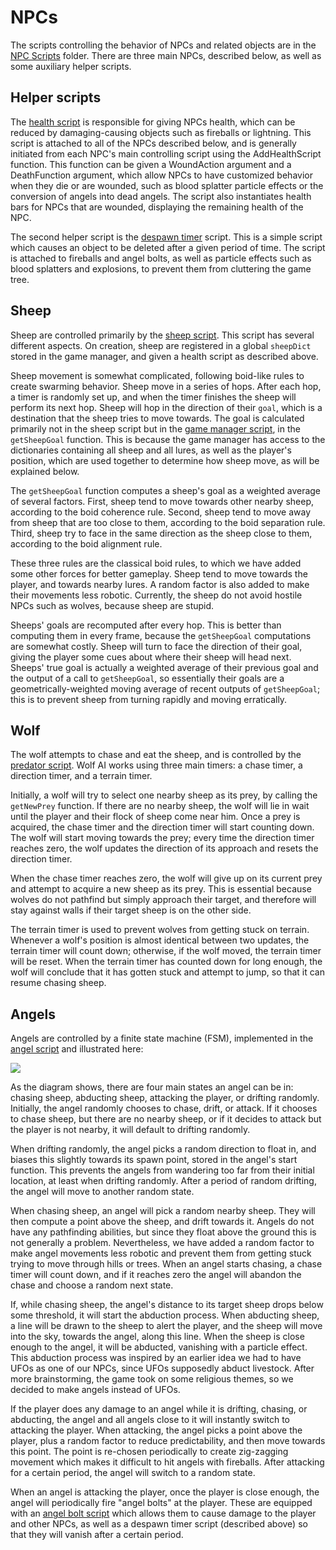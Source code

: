 # NPCs 

The scripts controlling the behavior of NPCs and related objects are in the <a href='https://github.com/StanfordCS194/EmuGames/tree/master/prototypes/Quick%20Prototype/Assets/Scripts/NPC%20Scripts'>NPC Scripts</a> folder. There are three main NPCs, described below, as well as some auxiliary helper scripts.

## Helper scripts
The <a href='https://github.com/StanfordCS194/EmuGames/blob/master/prototypes/Quick%20Prototype/Assets/Scripts/NPC%20Scripts/HealthScript.cs'>health script</a> is responsible for giving NPCs health, which can be reduced by damaging-causing objects such as fireballs or lightning. This script is attached to all of the NPCs described below, and is generally initiated from each NPC's main controlling script using the AddHealthScript function. This function can be given a WoundAction argument and a DeathFunction argument, which allow NPCs to have customized behavior when they die or are wounded, such as blood splatter particle effects or the conversion of angels into dead angels. The script also instantiates health bars for NPCs that are wounded, displaying the remaining health of the NPC.

The second helper script is the <a href='https://github.com/StanfordCS194/EmuGames/blob/master/prototypes/Quick%20Prototype/Assets/Scripts/NPC%20Scripts/despawnTimer.cs'>despawn timer</a> script. This is a simple script which causes an object to be deleted after a given period of time. The script is attached to fireballs and angel bolts, as well as particle effects such as blood splatters and explosions, to prevent them from cluttering the game tree.

## Sheep

Sheep are controlled primarily by the <a href='https://github.com/StanfordCS194/EmuGames/blob/master/prototypes/Quick%20Prototype/Assets/Scripts/NPC%20Scripts/sheepScript.cs'>sheep script</a>. This script has several different aspects. On creation, sheep are registered in a global `sheepDict` stored in the game manager, and given a health script as described above.

Sheep movement is somewhat complicated, following boid-like rules to create swarming behavior. Sheep move in a series of hops. After each hop, a timer is randomly set up, and when the timer finishes the sheep will perform its next hop. Sheep will hop in the direction of their `goal`, which is a destination that the sheep tries to move towards. The goal is calculated primarily not in the sheep script but in the <a href='https://github.com/StanfordCS194/EmuGames/blob/master/prototypes/Quick%20Prototype/Assets/Scripts/Environmental%20Scripts/hellSceneManager.cs'>game manager script</a>, in the `getSheepGoal` function. This is because the game manager has access to the dictionaries containing all sheep and all lures, as well as the player's position, which are used together to determine how sheep move, as will be explained below.

The `getSheepGoal` function computes a sheep's goal as a weighted average of several factors. First, sheep tend to move towards other nearby sheep, according to the boid coherence rule. Second, sheep tend to move away from sheep that are too close to them, according to the boid separation rule. Third, sheep try to face in the same direction as the sheep close to them, according to the boid alignment rule.

These three rules are the classical boid rules, to which we have added some other forces for better gameplay. Sheep tend to move towards the player, and towards nearby lures. A random factor is also added to make their movements less robotic. Currently, the sheep do not avoid hostile NPCs such as wolves, because sheep are stupid.

Sheeps' goals are recomputed after every hop. This is better than computing them in every frame, because the `getSheepGoal` computations are somewhat costly. Sheep will turn to face the direction of their goal, giving the player some cues about where their sheep will head next. Sheeps' true goal is actually a weighted average of their previous goal and the output of a call to `getSheepGoal`, so essentially their goals are a geometrically-weighted moving average of recent outputs of `getSheepGoal`; this is to prevent sheep from turning rapidly and moving erratically.

## Wolf

The wolf attempts to chase and eat the sheep, and is controlled by the <a href='https://github.com/StanfordCS194/EmuGames/blob/master/prototypes/Quick%20Prototype/Assets/Scripts/NPC%20Scripts/PredatorScript.cs'>predator script</a>. Wolf AI works using three main timers: a chase timer, a direction timer, and a terrain timer.

Initially, a wolf will try to select one nearby sheep as its prey, by calling the `getNewPrey` function. If there are no nearby sheep, the wolf will lie in wait until the player and their flock of sheep come near him. Once a prey is acquired, the chase timer and the direction timer will start counting down. The wolf will start moving towards the prey; every time the direction timer reaches zero, the wolf updates the direction of its approach and resets the direction timer.

When the chase timer reaches zero, the wolf will give up on its current prey and attempt to acquire a new sheep as its prey. This is essential because wolves do not pathfind but simply approach their target, and therefore will stay against walls if their target sheep is on the other side.

The terrain timer is used to prevent wolves from getting stuck on terrain. Whenever a wolf's position is almost identical between two updates, the terrain timer will count down; otherwise, if the wolf moved, the terrain timer will be reset. When the terrain timer has counted down for long enough, the wolf will conclude that it has gotten stuck and attempt to jump, so that it can resume chasing sheep.

## Angels

Angels are controlled by a finite state machine (FSM), implemented in the <a href='https://github.com/StanfordCS194/EmuGames/blob/master/prototypes/Quick%20Prototype/Assets/Scripts/NPC%20Scripts/angelScript.cs'>angel script</a> and illustrated here:

<img src='https://github.com/StanfordCS194/EmuGames/blob/master/Documentation/AngelFSM.png' />

As the diagram shows, there are four main states an angel can be in: chasing sheep, abducting sheep, attacking the player, or drifting randomly. Initially, the angel randomly chooses to chase, drift, or attack. If it chooses to chase sheep, but there are no nearby sheep, or if it decides to attack but the player is not nearby, it will default to drifting randomly.

When drifting randomly, the angel picks a random direction to float in, and biases this slightly towards its spawn point, stored in the angel's start function. This prevents the angels from wandering too far from their initial location, at least when drifting randomly. After a period of random drifting, the angel will move to another random state.

When chasing sheep, an angel will pick a random nearby sheep. They will then compute a point above the sheep, and drift towards it. Angels do not have any pathfinding abilities, but since they float above the ground this is not generally a problem. Nevertheless, we have added a random factor to make angel movements less robotic and prevent them from getting stuck trying to move through hills or trees. When an angel starts chasing, a chase timer will count down, and if it reaches zero the angel will abandon the chase and choose a random next state.

If, while chasing sheep, the angel's distance to its target sheep drops below some threshold, it will start the abduction process. When abducting sheep, a line will be drawn to the sheep to alert the player, and the sheep will move into the sky, towards the angel, along this line. When the sheep is close enough to the angel, it will be abducted, vanishing with a particle effect. This abduction process was inspired by an earlier idea we had to have UFOs as one of our NPCs, since UFOs supposedly abduct livestock. After more brainstorming, the game took on some religious themes, so we decided to make angels instead of UFOs.

If the player does any damage to an angel while it is drifting, chasing, or abducting, the angel and all angels close to it will instantly switch to attacking the player. When attacking, the angel picks a point above the player, plus a random factor to reduce predictability, and then move towards this point. The point is re-chosen periodically to create zig-zagging movement which makes it difficult to hit angels with fireballs. After attacking for a certain period, the angel will switch to a random state.

When an angel is attacking the player, once the player is close enough, the angel will periodically fire "angel bolts" at the player. These are equipped with an <a href='https://github.com/StanfordCS194/EmuGames/blob/master/prototypes/Quick%20Prototype/Assets/Scripts/NPC%20Scripts/angelBoltScript.cs'>angel bolt script</a> which allows them to cause damage to the player and other NPCs, as well as a despawn timer script (described above) so that they will vanish after a certain period.
